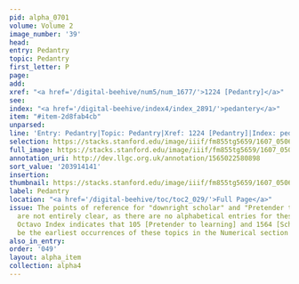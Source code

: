```yaml
---
pid: alpha_0701
volume: Volume 2
image_number: '39'
head:
entry: Pedantry
topic: Pedantry
first_letter: P
page:
add:
xref: "<a href='/digital-beehive/num5/num_1677/'>1224 [Pedantry]</a>"
see:
index: "<a href='/digital-beehive/index4/index_2891/'>pedantery</a>"
item: "#item-2d8fab4cb"
unparsed:
line: 'Entry: Pedantry|Topic: Pedantry|Xref: 1224 [Pedantry]|Index: pedantery|#item-2d8fab4cb'
selection: https://stacks.stanford.edu/image/iiif/fm855tg5659/1607_0506/298,4141,3052,492/full/0/default.jpg
full_image: https://stacks.stanford.edu/image/iiif/fm855tg5659/1607_0506/full/full/0/default.jpg
annotation_uri: http://dev.llgc.org.uk/annotation/1565022580898
sort_value: '203914141'
insertion:
thumbnail: https://stacks.stanford.edu/image/iiif/fm855tg5659/1607_0506/298,4141,600,180/250,/0/default.jpg
label: Pedantry
location: "<a href='/digital-beehive/toc/toc2_029/'>Full Page</a>"
issue: The points of reference for "downright scholar" and "Pretender to learning"
  are not entirely clear, as there are no alphabetical entries for these terms. The
  Octavo Index indicates that 105 [Pretender to learning] and 1564 [Scholars] may
  be the earliest occurrences of these topics in the Numerical section of the Alvearium.
also_in_entry:
order: '049'
layout: alpha_item
collection: alpha4
---
```

